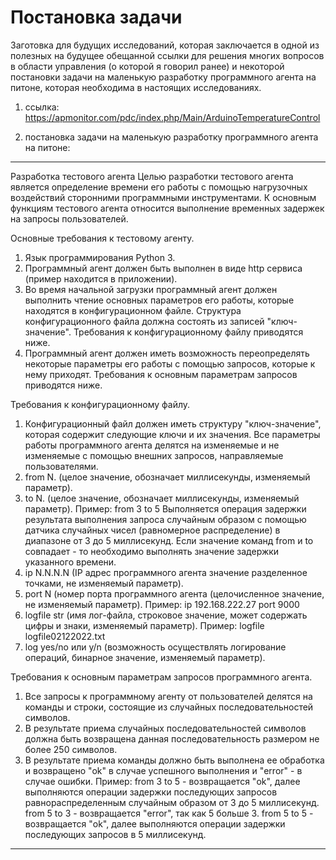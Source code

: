 # Постановка задачи

Заготовка для будущих исследований, которая заключается в одной из полезных на будущее обещанной ссылки для решения многих вопросов в области управления (о которой я говорил ранее) и некоторой постановки задачи на маленькую разработку программного агента на питоне, которая необходима в настоящих исследованиях.

1) ссылка:
https://apmonitor.com/pdc/index.php/Main/ArduinoTemperatureControl

2) постановка задачи на маленькую разработку программного агента на питоне:
--------------
Разработка тестового агента
Целью разработки тестового агента является определение времени его работы с помощью нагрузочных воздействий сторонними программными инструментами.
К основным функциям тестового агента относится выполнение временных задержек на запросы пользователей.

Основные требования к тестовому агенту.
1. Язык программирования Python 3.
2. Программный агент должен быть выполнен в виде http сервиса (пример находится в приложении).
3. Во время начальной загрузки программный агент должен выполнить чтение основных параметров его работы, которые находятся в конфигурационном файле. Структура конфигурационного файла должна состоять из записей "ключ-значение". Требования к конфигурационному файлу приводятся ниже.
4. Программный агент должен иметь возможность переопределять некоторые параметры его работы с помощью запросов, которые к нему приходят. Требования к основным параметрам запросов приводятся ниже.
 
Требования к конфигурационному файлу.
1. Конфигурационный файл должен иметь структуру "ключ-значение", которая содержит следующие ключи и их значения. Все параметры работы программного агента делятся на изменяемые и не изменяемые с помощью внешних запросов, направляемые пользователями.
2. from N. (целое значение, обозначает миллисекунды, изменяемый параметр).
3. to N. (целое значение, обозначает миллисекунды, изменяемый параметр).
Пример:
from 3
to 5
Выполняется операция задержки результата выполнения запроса случайным образом с помощью датчика случайных чисел (равномерное распределение) в диапазоне от 3 до 5 миллисекунд.
Если значение команд from и to совпадает - то необходимо выполнять значение задержки указанного времени.
4. ip N.N.N.N (IP адрес программного агента значение разделенное точками, не изменяемый параметр).
5. port N (номер порта программного агента (целочисленное значение, не изменяемый параметр).
Пример:
ip 192.168.222.27
port 9000
6. logfile str (имя лог-файла, строковое значение, может содержать цифры и знаки, изменяемый параметр).
Пример:
logfile logfile02122022.txt
7. log yes/no или y/n (возможность осуществлять логирование операций, бинарное значение, изменяемый параметр).


Требования к основным параметрам запросов программного агента.
1. Все запросы к программному агенту от пользователей делятся на команды и строки, состоящие из случайных  последовательностей символов.
2. В результате приема случайных последовательностей символов должна быть возвращена данная последовательность размером не более 250 символов.
3. В результате приема команды должно быть выполнена ее обработка и возвращено "ok" в случае успешного выполнения и "error" - в случае ошибки.
Пример:
from 3 to 5 - возвращается "ok", далее выполняются операции задержки последующих запросов равнораспределенным случайным образом от 3 до 5 миллисекунд.
from 5 to 3 - возвращается "error", так как 5 больше 3.
from 5 to 5 - возвращается "ok", далее выполняются операции задержки последующих запросов в 5 миллисекунд.
--------------